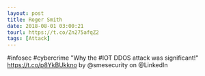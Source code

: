 ```yaml
---
layout: post
title: Roger Smith
date: 2018-08-01 03:00:21
tourl: https://t.co/Zn275afqZ2
tags: [Attack]
---
```

#infosec #cybercrime "Why the #IOT DDOS attack was significant!" https://t.co/p8YkBUkkno by @smesecurity on @LinkedIn